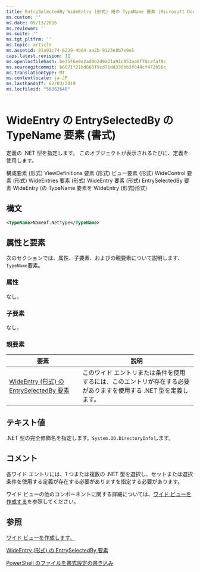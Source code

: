 ```yaml
---
title: EntrySelectedBy WideEntry (形式) 用の TypeName 要素 |Microsoft Docs
ms.custom: ''
ms.date: 09/13/2016
ms.reviewer: ''
ms.suite: ''
ms.tgt_pltfrm: ''
ms.topic: article
ms.assetid: 81a91c74-6229-4b64-aa2b-9123e8b7e9e5
caps.latest.revision: 11
ms.openlocfilehash: be35f6e9e2ad0b2d9a21a91c053aa0f70cafaf9c
ms.sourcegitcommit: b6871f21bd666f9cd71dd336bb3f844cf472b56c
ms.translationtype: MT
ms.contentlocale: ja-JP
ms.lasthandoff: 02/03/2019
ms.locfileid: "56862648"
---
```

# <a name="typename-element-for-entryselectedby-for-wideentry-format"></a>WideEntry の EntrySelectedBy の TypeName 要素 (書式)

定義の .NET 型を指定します。 このオブジェクトが表示されるたびに、定義を使用します。

構成要素 (形式) ViewDefinitions 要素 (形式) ビュー要素 (形式) WideControl 要素 (形式) WideEntries 要素 (形式) WideEntry 要素 (形式) EntrySelectedBy 要素 WideEntry (の TypeName 要素を WideEntry (形式)形式)

## <a name="syntax"></a>構文

```xml
<TypeName>Nameof.NetType</TypeName>
```

## <a name="attributes-and-elements"></a>属性と要素

次のセクションでは、属性、子要素、およびの親要素について説明します、`TypeName`要素。

### <a name="attributes"></a>属性

なし。

### <a name="child-elements"></a>子要素

なし。

### <a name="parent-elements"></a>親要素

|要素|説明|
|-------------|-----------------|
|[WideEntry (形式) の EntrySelectedBy 要素](./entryselectedby-element-for-wideentry-format.md)|このワイド エントリまたは条件を使用するには、このエントリが存在する必要がありますを使用する .NET 型を定義します。|

## <a name="text-value"></a>テキスト値

.NET 型の完全修飾名を指定します。`System.IO.DirectoryInfo`します。

## <a name="remarks"></a>コメント

各ワイド エントリには、1 つまたは複数の .NET 型を選択し、セットまたは選択条件を使用する定義が存在する必要がありますを指定する必要があります。

ワイド ビューの他のコンポーネントに関する詳細については、[ワイド ビューを作成する](./creating-a-wide-view.md)を参照してください。

## <a name="see-also"></a>参照

[ワイド ビューを作成します。](./creating-a-wide-view.md)

[WideEntry (形式) の EntrySelectedBy 要素](./entryselectedby-element-for-wideentry-format.md)

[PowerShell のファイルを書式設定の書き込み](./writing-a-powershell-formatting-file.md)
